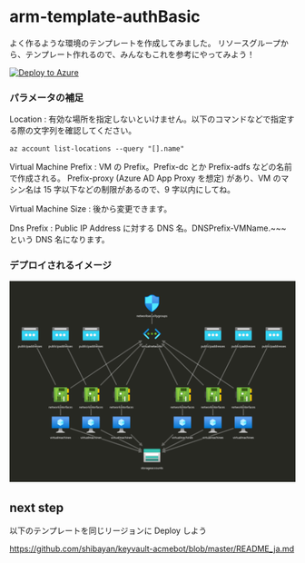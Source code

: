 # arm-template-authBasic

よく作るような環境のテンプレートを作成してみました。
リソースグループから、テンプレート作れるので、みんなもこれを参考にやってみよう！


[![Deploy to Azure](https://aka.ms/deploytoazurebutton)](https://portal.azure.com/#create/Microsoft.Template/uri/https%3a%2f%2fraw.githubusercontent.com%2fryuya-M%2farm-template-authBasic%2fmaster%2fvm-myenv-template-ver3.json)

### パラメータの補足

Location : 有効な場所を指定しないといけません。以下のコマンドなどで指定する際の文字列を確認してください。
```
az account list-locations --query "[].name"
```

Virtual Machine Prefix : VM の Prefix。Prefix-dc とか Prefix-adfs などの名前で作成される。
Prefix-proxy (Azure AD App Proxy を想定) があり、VM のマシン名は 15 字以下などの制限があるので、9 字以内にしてね。

Virtual Machine Size : 後から変更できます。

Dns Prefix : Public IP Address に対する DNS 名。DNSPrefix-VMName.<reagion>~~~ という DNS 名になります。
  
### デプロイされるイメージ

![](./armViewer.png)

## next step

以下のテンプレートを同じリージョンに Deploy しよう

https://github.com/shibayan/keyvault-acmebot/blob/master/README_ja.md
